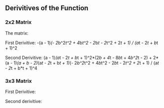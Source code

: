## Derivitives of the Function

### 2x2 Matrix

The matrix:



First Derivitive: -(a - 1)*(- 2*b^2*t^2 + 4*b*t^2 - 2*b*t - 2*t^2 + 2*t + 1) / (a*t - 2*t + b*t + 1)^2

Second Derivitive: (a - 1)*(a*t - 2*t + b*t + 1)^2*(2*b + 4*t - 8*b*t + 4*b^2*t - 2) + 2*(a - 1)*(a + b - 2)*(a*t - 2*t + b*t + 1)*(- 2*b^2*t^2 + 4*b*t^2 - 2*b*t - 2*t^2 + 2*t + 1) / (a*t - 2*t + b*t + 1)^4

### 3x3 Matrix

First Derivitive:

Second derivitive: